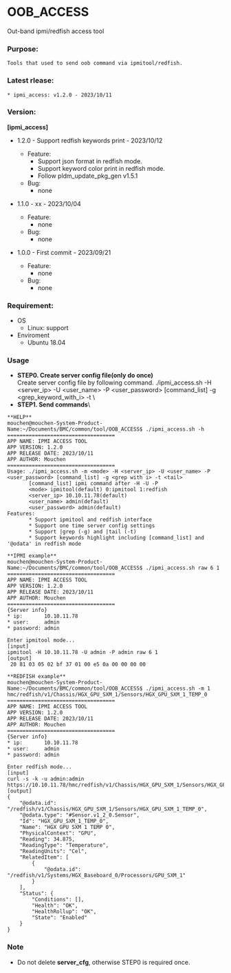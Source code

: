 # OOB_ACCESS
Out-band ipmi/redfish access tool

### Purpose:
    Tools that used to send oob command via ipmitool/redfish.

### Latest rlease:
    * ipmi_access: v1.2.0 - 2023/10/11

### Version:
**[ipmi_access]**
- 1.2.0 - Support redfish keywords print - 2023/10/12
  - Feature:
  	- Support json format in redfish mode.
    - Support keyword color print in redfish mode.
	- Follow pldm_update_pkg_gen v1.5.1
  - Bug:
  	- none

- 1.1.0 - xx - 2023/10/04
  - Feature:
  	- none
  - Bug:
  	- none
 
- 1.0.0 - First commit - 2023/09/21
  - Feature:
  	- none 
  - Bug:
  	- none

### Requirement:
- OS
  - Linux: support
- Enviroment
  - Ubuntu 18.04

### Usage
  - **STEP0. Create server config file(only do once)**\
  Create server config file by following command.
  ./ipmi_access.sh -H <server_ip> -U <user_name> -P <user_password> [command_list] -g <grep_keyword_with_i> -t <tail>\
  - **STEP1. Send commands**\
```
**HELP**
mouchen@mouchen-System-Product-Name:~/Documents/BMC/common/tool/OOB_ACCESS$ ./ipmi_access.sh -h
===================================
APP NAME: IPMI ACCESS TOOL
APP VERSION: 1.2.0
APP RELEASE DATE: 2023/10/11
APP AUTHOR: Mouchen
===================================
Usage: ./ipmi_access.sh -m <mode> -H <server_ip> -U <user_name> -P <user_password> [command_list] -g <grep with i> -t <tail>
       [command_list] ipmi command after -H -U -P
       <mode> ipmitool(default) 0:ipmitool 1:redfish
       <server_ip> 10.10.11.78(default)
       <user_name> admin(default)
       <user_password> admin(default)
Features:
       * Support ipmitool and redfish interface
       * Support one time server config settings
       * Support |grep (-g) and |tail (-t)
       * Support keywords highlight including [command_list] and '@odata' in redfish mode

**IPMI example**
mouchen@mouchen-System-Product-Name:~/Documents/BMC/common/tool/OOB_ACCESS$ ./ipmi_access.sh raw 6 1
===================================
APP NAME: IPMI ACCESS TOOL
APP VERSION: 1.2.0
APP RELEASE DATE: 2023/10/11
APP AUTHOR: Mouchen
===================================
{Server info}
* ip:       10.10.11.78
* user:     admin
* password: admin

Enter ipmitool mode...
[input]
ipmitool -H 10.10.11.78 -U admin -P admin raw 6 1
[output]
 20 81 03 05 02 bf 37 01 00 e5 0a 00 00 00 00

**REDFISH example**
mouchen@mouchen-System-Product-Name:~/Documents/BMC/common/tool/OOB_ACCESS$ ./ipmi_access.sh -m 1 hmc/redfish/v1/Chassis/HGX_GPU_SXM_1/Sensors/HGX_GPU_SXM_1_TEMP_0
===================================
APP NAME: IPMI ACCESS TOOL
APP VERSION: 1.2.0
APP RELEASE DATE: 2023/10/11
APP AUTHOR: Mouchen
===================================
{Server info}
* ip:       10.10.11.78
* user:     admin
* password: admin

Enter redfish mode...
[input]
curl -s -k -u admin:admin https://10.10.11.78/hmc/redfish/v1/Chassis/HGX_GPU_SXM_1/Sensors/HGX_GPU_SXM_1_TEMP_0
[output]
{
    "@odata.id": "/redfish/v1/Chassis/HGX_GPU_SXM_1/Sensors/HGX_GPU_SXM_1_TEMP_0",
    "@odata.type": "#Sensor.v1_2_0.Sensor",
    "Id": "HGX_GPU_SXM_1_TEMP_0",
    "Name": "HGX GPU SXM 1 TEMP 0",
    "PhysicalContext": "GPU",
    "Reading": 34.875,
    "ReadingType": "Temperature",
    "ReadingUnits": "Cel",
    "RelatedItem": [
        {
            "@odata.id": "/redfish/v1/Systems/HGX_Baseboard_0/Processors/GPU_SXM_1"
        }
    ],
    "Status": {
        "Conditions": [],
        "Health": "OK",
        "HealthRollup": "OK",
        "State": "Enabled"
    }
}
```

### Note
- Do not delete **server_cfg**, otherwise STEP0 is required once.
